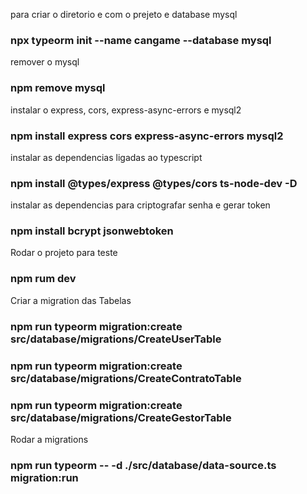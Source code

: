 para criar o diretorio e com o prejeto e database mysql
### npx typeorm init --name cangame --database mysql

remover o mysql
### npm remove mysql

instalar o express, cors, express-async-errors e mysql2 
### npm install express cors express-async-errors mysql2

instalar as dependencias ligadas ao typescript
### npm install @types/express @types/cors ts-node-dev -D

instalar as dependencias para criptografar senha e gerar token
### npm install bcrypt jsonwebtoken

Rodar o projeto para teste
### npm rum dev

Criar a migration das Tabelas
### npm run typeorm migration:create src/database/migrations/CreateUserTable
### npm run typeorm migration:create src/database/migrations/CreateContratoTable
### npm run typeorm migration:create src/database/migrations/CreateGestorTable


Rodar a migrations
### npm run typeorm -- -d ./src/database/data-source.ts migration:run
